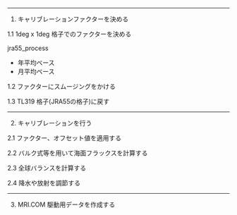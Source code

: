 --------------------------------------
1. キャリブレーションファクターを決める

1.1  1deg x 1deg 格子でのファクターを決める

  jra55_process

  - 年平均ベース
  - 月平均ベース

1.2  ファクターにスムージングをかける


1.3  TL319 格子(JRA55の格子)に戻す

--------------------------------------
2. キャリブレーションを行う

2.1 ファクター、オフセット値を適用する

2.2 バルク式等を用いて海面フラックスを計算する

2.3 全球バランスを計算する

2.4 降水や放射を調節する

--------------------------------------
3. MRI.COM 駆動用データを作成する
